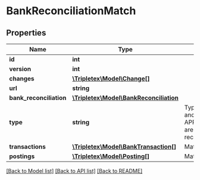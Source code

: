 # BankReconciliationMatch

## Properties
Name | Type | Description | Notes
------------ | ------------- | ------------- | -------------
**id** | **int** |  | [optional] 
**version** | **int** |  | [optional] 
**changes** | [**\Tripletex\Model\Change[]**](Change.md) |  | [optional] 
**url** | **string** |  | [optional] 
**bank_reconciliation** | [**\Tripletex\Model\BankReconciliation**](BankReconciliation.md) |  | 
**type** | **string** | Type of match, MANUAL and APPROVED_SUGGESTION are considered part of reconciliation. | [optional] 
**transactions** | [**\Tripletex\Model\BankTransaction[]**](BankTransaction.md) | Match transactions | [optional] 
**postings** | [**\Tripletex\Model\Posting[]**](Posting.md) | Match postings | [optional] 

[[Back to Model list]](../README.md#documentation-for-models) [[Back to API list]](../README.md#documentation-for-api-endpoints) [[Back to README]](../README.md)

